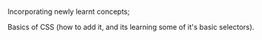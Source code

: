 Incorporating newly learnt concepts;

Basics of CSS (how to add it, and its learning some of it's basic selectors).